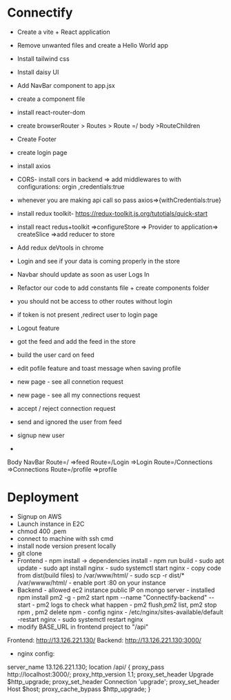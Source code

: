 # Connectify
- Create a vite + React application
- Remove unwanted files and create a Hello World app
- Install tailwind css
- Install daisy UI
- Add NavBar component to app.jsx
- create a component file 
- install react-router-dom
- create browserRouter > Routes > Route =/ body >RouteChildren
- Create Footer
- create login page
- install axios
- CORS- install cors in backend => add middlewares to with configurations: orgin ,credentials:true
-  whenever you are making api call so pass axios=>{withCredentials:true}

- install redux toolkit- https://redux-toolkit.js.org/tutotials/quick-start

- install react redus+toolkit =>configureStore => Provider to application=> createSlice =>add reducer to store

- Add redux deVtools in chrome
- Login and see if your data is coming properly in the store
- Navbar should update as soon as user Logs In
- Refactor our code to add constants file + create components folder
- you should not be access to other routes without login
- if token is not present ,redirect user to login page
- Logout feature
- got the feed and add the feed in the store
- build the user card on feed
- edit pofile feature and toast message when saving profile
-  new page - see all connetion request
- new page - see all my connections request
- accept / reject connection request
- send and ignored the user from feed
- signup new user
- 













Body
    NavBar
    Route=/   =>feed
    Route=/Login   =>Login
    Route=/Connections   =>Connections
    Route=/profile  =>profile
    


# Deployment

- Signup on AWS
- Launch instance in E2C
- chmod 400 <secret>.pem
- connect to machine with ssh cmd
- install node version present locally
- git clone
- Frontend
      - npm install -> dependencies install
      - npm run build
      - sudo apt update
      - sudo apt install nginx
      - sudo systemctl start nginx
      - copy code from dist(build files) to /var/www/html/
      - sudo scp -r dist/* /var/wwww/html/
      - enable port :80 on your instance
- Backend
      - allowed ec2 instance public IP on mongo server 
      - installed  npm install pm2 -g
      - pm2 start npm --name "Connectify-backend" -- start
      - pm2 logs to check what happen
      - pm2 flush,pm2 list, pm2 stop npm , pm2 delete npm
      - config nginx - /etc/nginx/sites-available/default
      -restart nginx - sudo systemctl restart nginx
- modify BASE_URL in frontend project to "/api"






Frontend: http://13.126.221.130/
Backend: http://13.126.221.130:3000/


- nginx config:

server_name 13.126.221.130;
 location /api/ {
        proxy_pass http://localhost:3000/;
        proxy_http_version 1.1;
        proxy_set_header Upgrade $http_upgrade;
        proxy_set_header Connection 'upgrade';
        proxy_set_header Host $host;
        proxy_cache_bypass $http_upgrade;
    }